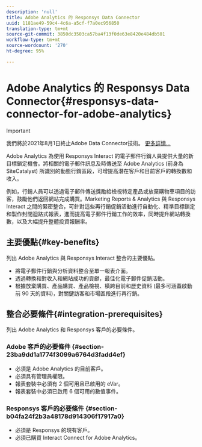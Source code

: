 ```yaml
---
description: 'null'
title: Adobe Analytics 的 Responsys Data Connector
uuid: 1181ae49-59c4-4c6a-a5cf-f7a0ec956850
translation-type: tm+mt
source-git-commit: 3850dc3503ca57ba4f13f0de63e8420e484db501
workflow-type: tm+mt
source-wordcount: '270'
ht-degree: 95%

---
```



# Adobe Analytics 的 Responsys Data Connector{#responsys-data-connector-for-adobe-analytics}

>[!IMPORTANT]
>
>我們將於2021年8月1日終止Adobe Data Connector技術。 [更多詳情...](/help/import/data-connectors/data-connectors-eol.md)

Adobe Analytics 為使用 Responsys Interact 的電子郵件行銷人員提供大量的新目標鎖定機會。將相關的電子郵件訊息及時傳送至 Adobe Analytics (前身為 SiteCatalyst) 所識別的動態行銷區段，可增提高潛在客戶和目前客戶的轉換數和收入。

例如，行銷人員可以透過電子郵件傳送獎勵給檢視特定產品或放棄購物車項目的訪客，鼓勵他們返回網站完成購買。Marketing Reports &amp; Analytics 與 Responsys Interact 之間的緊密整合，可針對這些再行銷促銷活動進行自動化、精準目標鎖定和製作封閉迴路式報表，進而提高電子郵件行銷工作的效率，同時提升網站轉換數，以及大幅提升整體投資報酬率。

## 主要優點{#key-benefits}

列出 Adobe Analytics 與 Responsys Interact 整合的主要優點。

* 將電子郵件行銷與分析資料整合至單一報表介面。
* 透過轉換和對收入和網站成功的貢獻，最佳化電子郵件促銷活動。
* 根據放棄購買、產品購買、產品檢視、橫跨目前和歷史資料 (最多可涵蓋啟動前 90 天的資料)，對關鍵訪客和市場區段進行再行銷。

## 整合必要條件{#integration-prerequisites}

列出 Adobe Analytics 和 Responsys 客戶的必要條件。

### Adobe 客戶的必要條件 {#section-23ba9dd1a1774f3099a6764d3fadd4ef}

* 必須是 Adobe Analytics 的目前客戶。
* 必須具有管理員權限。
* 報表套裝中必須有 2 個可用且已啟用的 eVar。
* 報表套裝中必須已啟用 6 個可用的數值事件。

### Responsys 客戶的必要條件 {#section-b04fa24f2b3a48178d914306f17917a0}

* 必須是 Responsys 的現有客戶。
* 必須已購買 Interact Connect for Adobe Analytics。
